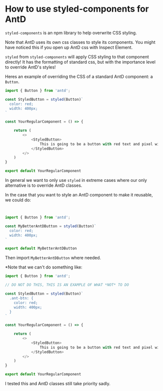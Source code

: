 # How to use styled-components for AntD

`styled-components` is an npm library to help overwrite CSS styling.

Note that AntD uses its own css classes to style its components. You might have noticed this if you open up AntD css with Inspect Element.

`styled` from `styled-components` will apply CSS styling to that component directly! It has the formatting of standard css, but with the importance level to override AntD's styles!

Heres an example of overriding the CSS of a standard AntD component: a `Button`.


```js
import { Button } from 'antd';

const StyledButton = styled(Button)`
  color: red;
  width: 400px;
`

const YourRegularComponent = () => {

    return (
        <>
            <StyledButton>
                This is going to be a button with red text and pixel width 400!
            </StyledButton>
        </>
    )
}

export default YourRegularComponent
```

In general we want to only use `styled` in extreme cases where our only alternative is to override AntD classes.

In the case that you want to style an AntD component to make it reusable, we could do:

```js


import { Button } from 'antd';

const MyBetterAntDButton = styled(Button)`
  color: red;
  width: 400px;
`

export default MyBetterAntDButton
```

Then import `MyBetterAntDButton` where needed.

*Note that we can't do something like:

```js
import { Button } from 'antd';

// DO NOT DO THIS, THIS IS AN EXAMPLE OF WHAT *NOT* TO DO

const StyledButton = styled(Button)`
  .ant-btn: {
    color: red;
    width: 400px;
  }
`

const YourRegularComponent = () => {

    return (
        <>
            <StyledButton>
                This is going to be a button with red text and pixel width 400!
            </StyledButton>
        </>
    )
}

export default YourRegularComponent
```

I tested this and AntD classes still take priority sadly.
